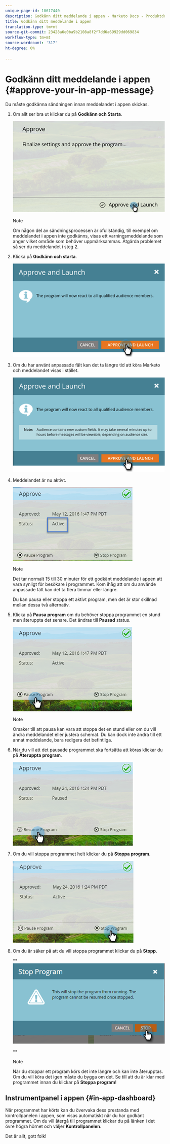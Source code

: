 ```yaml
---
unique-page-id: 10617440
description: Godkänn ditt meddelande i appen - Marketo Docs - Produktdokumentation
title: Godkänn ditt meddelande i appen
translation-type: tm+mt
source-git-commit: 23428a6e0ba9b2108a8f2f7dd6a69929dd069834
workflow-type: tm+mt
source-wordcount: '317'
ht-degree: 0%

---
```



# Godkänn ditt meddelande i appen {#approve-your-in-app-message}

Du måste godkänna sändningen innan meddelandet i appen skickas.

1. Om allt ser bra ut klickar du på **Godkänn och Starta**.

   ![](assets/pasted-image-at-2016-05-31-02-08-pm-281-29.png)

   >[!NOTE]
   >
   >Om någon del av sändningsprocessen är ofullständig, till exempel om meddelandet i appen inte godkänns, visas ett varningsmeddelande som anger vilket område som behöver uppmärksammas. Åtgärda problemet så ser du meddelandet i steg 2.

1. Klicka på **Godkänn och starta**.

   ![](assets/pasted-image-at-2016-05-31-02-08-pm.png)

1. Om du har använt anpassade fält kan det ta längre tid att köra Marketo och meddelandet visas i stället.

   ![](assets/pasted-image-at-2016-05-31-02-09-pm.png)

1. Meddelandet är nu aktivt.

   ![](assets/image2016-5-12-13-3a49-3a5.png)

   >[!NOTE]
   >
   >Det tar normalt 15 till 30 minuter för ett godkänt meddelande i appen att vara synligt för besökare i programmet. Kom ihåg att om du använde anpassade fält kan det ta flera timmar eller längre.

   Du kan pausa eller stoppa ett aktivt program, men det är stor skillnad mellan dessa två alternativ.

1. Klicka på **Pausa program** om du behöver stoppa programmet en stund men återuppta det senare. Det ändras till **Pausad** status.

   ![](assets/image2016-5-12-13-3a50-3a26.png)

   >[!NOTE]
   >
   >Orsaker till att pausa kan vara att stoppa det en stund eller om du vill ändra meddelandet eller justera schemat. Du kan dock inte ändra till ett annat meddelande, bara redigera det befintliga.

1. När du vill att det pausade programmet ska fortsätta att köras klickar du på **Återuppta** **program**.

   ![](assets/image2016-5-24-13-3a26-3a43.png)

1. Om du vill stoppa programmet helt klickar du på **Stoppa program**.

   ![](assets/image2016-5-24-13-3a29-3a35.png)

1. Om du är säker på att du vill stoppa programmet klickar du på **Stopp**.

   ** ![](assets/image2016-5-24-13-3a31-3a22.png)

   **

   >[!NOTE]
   >
   >När du stoppar ett program körs det inte längre och kan inte återupptas. Om du vill köra det igen måste du bygga om det. Se till att du är klar med programmet innan du klickar på **Stoppa program**!

## Instrumentpanel i appen {#in-app-dashboard}

När programmet har körts kan du övervaka dess prestanda med kontrollpanelen i appen, som visas automatiskt när du har godkänt programmet. Om du vill återgå till programmet klickar du på länken i det övre högra hörnet och väljer **Kontrollpanelen**.

Det är allt, gott folk!

